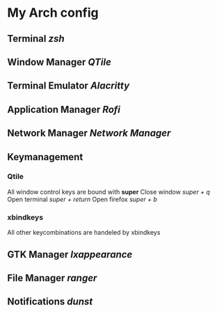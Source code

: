 # My Arch config 

## Terminal *zsh*

## Window Manager *QTile*

## Terminal Emulator *Alacritty*

## Application Manager *Rofi*

## Network Manager *Network Manager*

## Keymanagement 

### Qtile 

All window control keys are bound with **super**
Close window *super + q*
Open terminal *super + return*
Open firefox *super + b*

### xbindkeys

All other keycombinations are handeled by xbindkeys

## GTK Manager *lxappearance*

## File Manager *ranger*

## Notifications *dunst*

